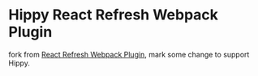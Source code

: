# Hippy React Refresh Webpack Plugin

fork from [React Refresh Webpack Plugin](https://github.com/pmmmwh/react-refresh-webpack-plugin/tree/v0.5.7), mark some change to support Hippy.
